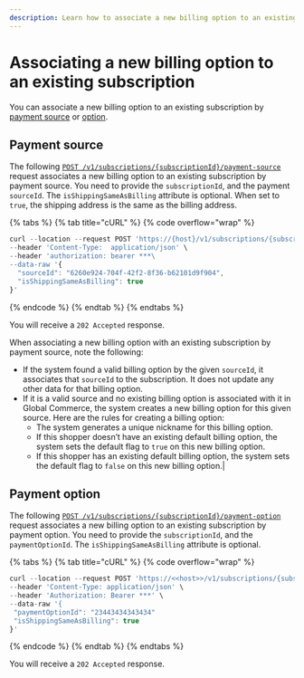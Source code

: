 ```yaml
---
description: Learn how to associate a new billing option to an existing subscription.
---
```


# Associating a new billing option to an existing subscription

You can associate a new billing option to an existing subscription by [payment source](associating-a-new-billing-option-to-an-existing-subscription.md#payment-source) or [option](associating-a-new-billing-option-to-an-existing-subscription.md#payment-option).

## Payment source

The following [`POST /v1/subscriptions/{subscriptionId}/payment-source`](https://www.digitalriver.com/docs/commerce-api-reference/#operation/updatePaymentSource) request associates a new billing option to an existing subscription by payment source. You need to provide the `subscriptionId`, and the payment `sourceId`. The `isShippingSameAsBilling` attribute is optional. When set to `true`, the shipping address is the same as the billing address.

{% tabs %}
{% tab title="cURL" %}
{% code overflow="wrap" %}
```javascript
curl --location --request POST 'https://{host}/v1/subscriptions/{subscriptionId}/payment-source' \
--header 'Content-Type:  application/json' \
--header 'authorization: bearer ***\
--data-raw '{
  "sourceId": "6260e924-704f-42f2-8f36-b62101d9f904",
  "isShippingSameAsBilling": true
}'
```
{% endcode %}
{% endtab %}
{% endtabs %}

You will receive a `202 Accepted` response.

When associating a new billing option with an existing subscription by payment source, note the following:

* If the system found a valid billing option by the given `sourceId`, it associates that `sourceId` to the subscription. It does not update any other data for that billing option.
* If it is a valid source and no existing billing option is associated with it in Global Commerce, the system creates a new billing option for this given source. Here are the rules for creating a billing option:
  * The system generates a unique nickname for this billing option.
  * If this shopper doesn’t have an existing default billing option, the system sets the default flag to `true` on this new billing option.
  * If this shopper has an existing default billing option, the system sets the default flag to `false` on this new billing option.|

## Payment option

The following [`POST /v1/subscriptions/{subscriptionId}/payment-option`](https://www.digitalriver.com/docs/commerce-api-reference/#operation/updatePaymentOption) request associates a new billing option to an existing subscription by payment option. You need to provide the `subscriptionId`, and the `paymentOptionId`. The `isShippingSameAsBilling` attribute is optional.

{% tabs %}
{% tab title="cURL" %}
{% code overflow="wrap" %}
```javascript
curl --location --request POST 'https://<<host>>/v1/subscriptions/{subscriptionId}/payment-option' \
--header 'Content-Type: application/json' \
--header 'Authorization: Bearer ***' \
--data-raw '{
 "paymentOptionId": "23443434343434"
 "isShippingSameAsBilling": true
}'
```
{% endcode %}
{% endtab %}
{% endtabs %}

You will receive a `202 Accepted` response.
